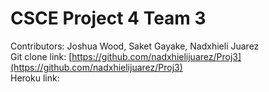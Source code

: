 # CSCE Project 4 Team 3
Contributors: Joshua Wood, Saket Gayake, Nadxhieli Juarez<br/>
Git clone link: [https://github.com/nadxhielijuarez/Proj3](https://github.com/nadxhielijuarez/Proj3)<br/>
Heroku link: <br/>
